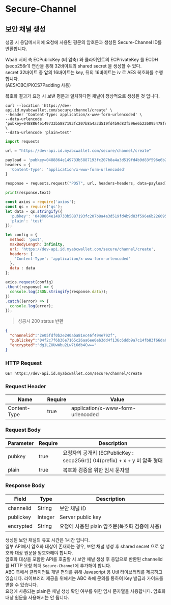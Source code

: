 
# Secure-Channel
## 보안 채널 생성

성공 시 응답메시지에 요청에 사용된 평문의 암호문과 생성된 Secure-Channel ID를 반환합니다.

WaaS 서버 측 ECPublicKey (비 압축) 와 클라이언트의 ECPrivateKey 를 ECDH (secp256r1) 연산을 통해 32바이트의 shared secret 을 생성할 수 있다.</br>
secret 32바이트 중 앞의 16바이트는 key, 뒤의 16바이트는 iv 로 AES 복호화를 수행합니다.</br>(AES/CBC/PKCS7Padding 사용)

복호화 결과가 요청 시 보낸 평문과 일치하다면 채널이 정상적으로 생성된 것 입니다.

```shell
curl --location 'https://dev-api.id.myabcwallet.com/secure/channel/create' \
--header 'Content-Type: application/x-www-form-urlencoded' \
--data-urlencode 'pubkey=0488864e149733b5887193fc207b8a4a3d519fd4b9d83f596e6b226095478fecfdc330dbbb73656d82885ac0f1ee944767023eb698f1d7789a56dae66d0946c309' \
--data-urlencode 'plain=test'
```
```python
import requests

url = "https://dev-api.id.myabcwallet.com/secure/channel/create"

payload = 'pubkey=0488864e149733b5887193fc207b8a4a3d519fd4b9d83f596e6b226095478fecfdc330dbbb73656d82885ac0f1ee944767023eb698f1d7789a56dae66d0946c309&plain=test'
headers = {
  'Content-Type': 'application/x-www-form-urlencoded'
}

response = requests.request("POST", url, headers=headers, data=payload)

print(response.text)
```
```javascript
const axios = require('axios');
const qs = require('qs');
let data = qs.stringify({
  'pubkey': '0488864e149733b5887193fc207b8a4a3d519fd4b9d83f596e6b226095478fecfdc330dbbb73656d82885ac0f1ee944767023eb698f1d7789a56dae66d0946c309',
  'plain': 'test' 
});

let config = {
  method: 'post',
  maxBodyLength: Infinity,
  url: 'https://dev-api.id.myabcwallet.com/secure/channel/create',
  headers: { 
    'Content-Type': 'application/x-www-form-urlencoded'
  },
  data : data
};

axios.request(config)
.then((response) => {
  console.log(JSON.stringify(response.data));
})
.catch((error) => {
  console.log(error);
});
```
> 성공시 200 status 반환

```json
{
  "channelid":"2e05fdf0b2e240aba81ec46f494e792f",
  "publickey":"04f2c7f6b36e7165c26aa6ee0eb3dd4f136c6ddb9a7c14fb83f66da07353ff2625dd0414bcc253f491eb8b5dc21beb630fe1853874f2e4463d5a8ca9762d71af5b",
  "encrypted":"dg1LZUUwWbu2Lw7i6db4Cw=="
}
```

### HTTP Request

`GET https://dev-api.id.myabcwallet.com/secure/channel/create`

### Request Header

Name | Require | Value
--------- | ------- | -----------
Content-Type | true | application/x-www-form-urlencoded

### Request Body

Parameter | Require | Description
--------- | ------- | -----------
pubkey | true | 요청자의 공개키 (ECPublicKey : secp256r1) 04(prefix) + x + y 비 압축 형태
plain | true | 복호화 검증을 위한 임시 문자열

### Response Body

Field | Type | Description
--------- | ------- | -----------
channelid | String | 보안 채널 ID
publickey | Integer | Server public key
encrypted | String | 요청에 사용된 plain 암호문(복호화 검증에 사용)

<aside class="notice">
생성된 보안 채널의 유효 시간은 1시간 입니다.
</aside>

<aside class="notice">
일부 API에서 암호화 대상이 존재하는 경우, 보안 채널 생성 후 shared secret 으로 암호화 대상 원문을 암호화해야 합니다.</br>
암호화 대상을 포함한 API를 호출할 시 보안 채널 생성 후 응답으로 반환된 channelid를 HTTP 요청 헤더 <code>Secure-Channel</code>에 추가해야 합니다.
</aside>

<aside class="notice">
ABC 측에서 클라이언트 개발 편의를 위해 Javascript 용 Util 라이브러리를 제공하고 있습니다. 
라이브러리 제공을 위해서는 ABC 측에 문의를 통하여 Key 발급과 가이드를 받을 수 있습니다.
</aside>

<aside class="warning">
요청에 사용되는 plain은 채널 생성 확인 여부를 위한 임시 문자열을 사용합니다.
암호화 대상 원문을 사용해서는 안 됩니다.
</aside>